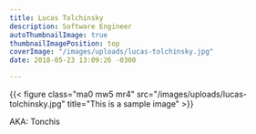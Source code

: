 ```yaml
---
title: Lucas Tolchinsky
description: Software Engineer
autoThumbnailImage: true
thumbnailImagePosition: top
coverImage: "/images/uploads/lucas-tolchinsky.jpg"
date: 2018-05-23 13:09:26 -0300

---
```

<div class="about-us-profile flex">
  {{< figure class="ma0 mw5 mr4" src="/images/uploads/lucas-tolchinsky.jpg" title="This is a sample image" >}}
  <p>AKA: Tonchis</p>
</div>
